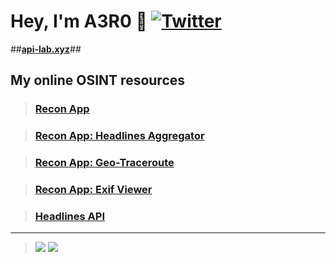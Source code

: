 # __Hey, I'm A3R0 :wave:__ [![Twitter](https://img.shields.io/badge/Twitter-%231DA1F2.svg?style=for-the-badge&logo=Twitter&logoColor=white)](https://twitter.com/a3r0id)

##__[api-lab.xyz](api-lab.xyz)__##

## __My online OSINT resources__
> ### [Recon App](https://recon.us.com)

> ### [Recon App: Headlines Aggregator](https://headlines.recon.us.com)

> ### [Recon App: Geo-Traceroute](https://geo.recon.us.com)

> ### [Recon App: Exif Viewer](https://recon.us.com/exif.html)

> ### [Headlines API](https://github.com/a3r0id/headlines-api)

----

> ![](https://github-readme-stats.vercel.app/api/top-langs/?username=a3r0id&hide=css,html,shell,batchfile,hack&theme=synthwave&show_icons=true) ![](https://github-readme-stats.vercel.app/api?username=a3r0id&show_icons=true&theme=synthwave)


